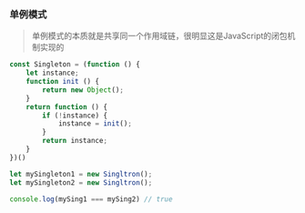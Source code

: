 ### 单例模式

> 单例模式的本质就是共享同一个作用域链，很明显这是JavaScript的闭包机制实现的

```js
const Singleton = (function () {
    let instance;
    function init () {
        return new Object();
    }
    return function () {
        if (!instance) {
            instance = init();
        }
        return instance;
    }
})()

let mySingleton1 = new Singltron();
let mySingleton2 = new Singltron();

console.log(mySing1 === mySing2) // true

```

